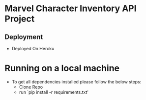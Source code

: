 # Marvel Character Inventory API Project

## Deployment 
- Deployed On Heroku

# Running on a local machine
- To get all dependencies installed please follow the below steps:
    - Clone Repo 
    - run `pip install -r requirements.txt' 